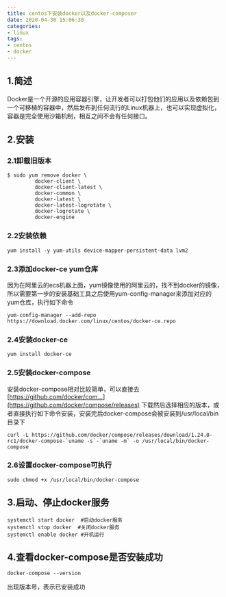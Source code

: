 ```yaml
---
title: centos下安装docker以及docker-composer
date: 2020-04-30 15:06:30
categories:
- linux
tags:
- centos
- docker
---
```


## 1.简述

Docker是一个开源的应用容器引擎，让开发者可以打包他们的应用以及依赖包到一个可移植的容器中，然后发布到任何流行的Linux机器上，也可以实现虚拟化，容器是完全使用沙箱机制，相互之间不会有任何接口。

## 2.安装

### 2.1卸载旧版本

```shell
$ sudo yum remove docker \
         docker-client \
         docker-client-latest \
         docker-common \
         docker-latest \
         docker-latest-logrotate \
         docker-logrotate \
         docker-engine
```



### 2.2安装依赖

```shell
yum install -y yum-utils device-mapper-persistent-data lvm2
```

### 2.3添加docker-ce yum仓库

因为在阿里云的ecs机器上面，yum镜像使用的阿里云的，找不到docker的镜像，所以需要第一步的安装基础工具之后使用yum-config-manager来添加对应的yum仓库，执行如下命令

```shell
yum-config-manager --add-repo https://download.docker.com/linux/centos/docker-ce.repo
```

### 2.4安装docker-ce

```shell
yum install docker-ce
```

### 2.5安装docker-compose

安装docker-compose相对比较简单，可以直接去[https://github.com/docker/com...](https://github.com/docker/compose/releases) 下载然后选择相应的版本，或者直接执行如下命令安装，安装完后docker-compose会被安装到/usr/local/bin目录下

```shell
curl -L https://github.com/docker/compose/releases/download/1.24.0-rc1/docker-compose-`uname -s`-`uname -m` -o /usr/local/bin/docker-compose
```

### 2.6设置docker-compose可执行

```shell
sudo chmod +x /usr/local/bin/docker-compose
```

## 3.启动、停止docker服务 

```shell
systemctl start docker  #启动docker服务
systemctl stop docker  #关闭docker服务
systemctl enable docker #开机运行
```

## 4.查看docker-compose是否安装成功

```shell
docker-compose --version
```

出现版本号，表示已安装成功